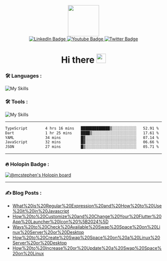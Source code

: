 
<div id="header" align="center">
  <img src="https://media.giphy.com/media/M9gbBd9nbDrOTu1Mqx/giphy.gif" width="100"/>
</div>

<div id="badges" align="center">
  <a href="https://www.linkedin.com/in/chukwuemeka-michael-a44301175">
    <img src="https://img.shields.io/badge/LinkedIn-blue?style=for-the-badge&logo=linkedin&logoColor=white" alt="LinkedIn Badge"/>
  </a>
  <a href="https://www.youtube.com/channel/UCL98INhqLZaw5fh7k0Tpf9A">
    <img src="https://img.shields.io/badge/YouTube-red?style=for-the-badge&logo=youtube&logoColor=white" alt="Youtube Badge"/>
  </a>
  <a href="https://twitter.com/mc_stephen123">
    <img src="https://img.shields.io/badge/Twitter-blue?style=for-the-badge&logo=twitter&logoColor=white" alt="Twitter Badge"/>
  </a>
</div>

<div id="badges" align="center">
  <img src="https://komarev.com/ghpvc/?username=Emeka212&style=flat-square&color=blue" alt=""/>
</div>

<h1 align="center">
  Hi there
  <img src="https://media.giphy.com/media/hvRJCLFzcasrR4ia7z/giphy.gif" width="30"/>
</h1>

### :hammer_and_wrench: Languages :
![My Skills](https://skillicons.dev/icons?i=html,css,scss,js,dart,flutter,react,next,vue,dotnet,kotlin,md,sqlite,swift,ts,cs&perline=8)
### :hammer_and_wrench: Tools :
![My Skills](https://skillicons.dev/icons?i=androidstudio,appwrite,cloudflare,devto,docker,git,github,graphql,ai,ps,postman,visualstudio,vscode,unity&perline=7)

---

<!--START_SECTION:waka-->

```txt
TypeScript        4 hrs 16 mins   █████████████▒░░░░░░░░░░░   52.91 %
Dart              1 hr 25 mins    ████▒░░░░░░░░░░░░░░░░░░░░   17.61 %
YAML              34 mins         █▓░░░░░░░░░░░░░░░░░░░░░░░   07.14 %
JavaScript        32 mins         █▓░░░░░░░░░░░░░░░░░░░░░░░   06.66 %
JSON              27 mins         █▒░░░░░░░░░░░░░░░░░░░░░░░   05.71 %
```

<!--END_SECTION:waka-->

---

### :fire: Holopin Badge :

[![@mcstephen's Holopin board](https://holopin.io/api/user/board?user=mcstephen)](https://holopin.io/@mcstephen)

---

### :writing_hand: Blog Posts : 
<!-- BLOG-POST-LIST:START -->
- [What%20is%20Regular%20Expression%20and%20How%20to%20Use%20it%20in%20Javascript](https://axxellanceblog.com/posts/regular-expression-in-javascript)
- [How%20to%20Customize%20and%20Change%20Your%20Flutter%20App%20Launcher%20Icon%20%5B2024%5D](https://axxellanceblog.com/posts/change-flutter-app-launcher-icon)
- [Ways%20to%20Check%20Available%20Swap%20Space%20on%20Linux%20Server%20or%20Desktop](https://axxellanceblog.com/posts/ways-to-check-available-swap-space-on-linux-server-or-desktop)
- [How%20to%20Create%20Swap%20Space%20on%20a%20Linux%20Server%20or%20Desktop](https://axxellanceblog.com/posts/how-to-create-swap-space-on-a-linux-server-or-desktop)
- [How%20to%20Increase%20or%20Update%20a%20Swap%20Space%20on%20Linux](https://axxellanceblog.com/posts/how-to-increase-or-update-a-swap-space-on-linux)
<!-- BLOG-POST-LIST:END -->
